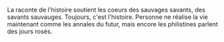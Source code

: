 La raconte de l'histoire soutient les coeurs des sauvages savants, des savants sauvauges. Toujours, c'est l'histoire. Personne ne réalise la vie maintenant comme les annales du futur, mais encore les philistines parlent des jours rosés.
